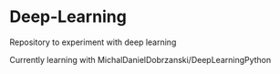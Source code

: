 # Deep-Learning
Repository to experiment with deep learning 

Currently learning with MichalDanielDobrzanski/DeepLearningPython

